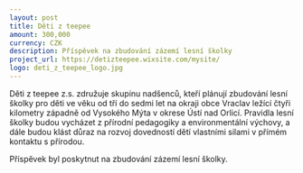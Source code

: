 ```yaml
---
layout: post
title: Děti z teepee
amount: 300,000
currency: CZK
description: Příspěvek na zbudování zázemí lesní školky 
project_url: https://detizteepee.wixsite.com/mysite/
logo: deti_z_teepee_logo.jpg
---
```


Děti z teepee z.s. združuje skupinu nadšenců, kteří plánují zbudování lesní školky pro děti ve věku od tří do sedmi let na okraji obce Vraclav ležící čtyři kilometry západně od Vysokého Mýta v okrese Ústí nad Orlicí. Pravidla lesní školky budou vycházet z přírodní pedagogiky a environmentální výchovy, a dále budou klást důraz na rozvoj dovedností dětí vlastními silami v přímém kontaktu s přírodou.

Příspěvek byl poskytnut na zbudování zázemí lesní školky.
